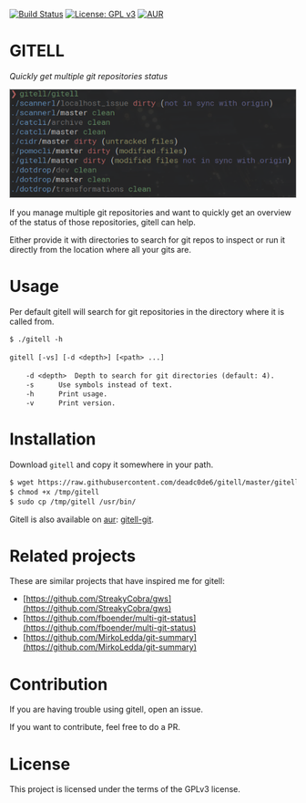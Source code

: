 [![Build Status](https://travis-ci.org/deadc0de6/gitell.svg?branch=master)](https://travis-ci.org/deadc0de6/gitell)
[![License: GPL v3](https://img.shields.io/badge/License-GPL%20v3-blue.svg)](http://www.gnu.org/licenses/gpl-3.0)
[![AUR](https://img.shields.io/aur/version/gitell-git.svg)](https://aur.archlinux.org/packages/gitell-git)

# GITELL

*Quickly get multiple git repositories status*

![](screenshots/screenshot2.png "gitell")

If you manage multiple git repositories and want to quickly get
an overview of the status of those repositories, gitell can help.

Either provide it with directories to search for git repos to
inspect or run it directly from the location where all
your gits are.

# Usage

Per default gitell will search for git repositories in the
directory where it is called from.

```
$ ./gitell -h

gitell [-vs] [-d <depth>] [<path> ...]

	-d <depth> 	Depth to search for git directories (default: 4).
	-s		Use symbols instead of text.
	-h		Print usage.
	-v		Print version.
```

# Installation

Download `gitell` and copy it somewhere in your path.

```bash
$ wget https://raw.githubusercontent.com/deadc0de6/gitell/master/gitell -O /tmp/gitell
$ chmod +x /tmp/gitell
$ sudo cp /tmp/gitell /usr/bin/
```

Gitell is also available on [aur](https://aur.archlinux.org/packages/gitell-git/): [gitell-git](https://aur.archlinux.org/packages/gitell-git/).

# Related projects

These are similar projects that have inspired me for gitell:

* [https://github.com/StreakyCobra/gws](https://github.com/StreakyCobra/gws)
* [https://github.com/fboender/multi-git-status](https://github.com/fboender/multi-git-status)
* [https://github.com/MirkoLedda/git-summary](https://github.com/MirkoLedda/git-summary)

# Contribution

If you are having trouble using gitell, open an issue.

If you want to contribute, feel free to do a PR.

# License

This project is licensed under the terms of the GPLv3 license.
